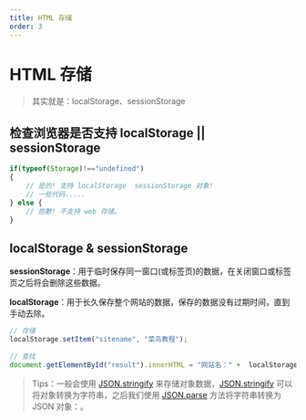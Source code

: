 ```yaml
---
title: HTML 存储
order: 3
---
```


# HTML 存储

> 其实就是：localStorage、sessionStorage


## 检查浏览器是否支持 localStorage || sessionStorage

```js
if(typeof(Storage)!=="undefined")
{
    // 是的! 支持 localStorage  sessionStorage 对象!
    // 一些代码.....
} else {
    // 抱歉! 不支持 web 存储。
}
```



## localStorage & sessionStorage

**sessionStorage**：用于临时保存同一窗口(或标签页)的数据，在关闭窗口或标签页之后将会删除这些数据。

**localStorage**：用于长久保存整个网站的数据，保存的数据没有过期时间，直到手动去除。

```javascript
// 存储
localStorage.setItem("sitename", "菜鸟教程");
 
// 查找
document.getElementById("result").innerHTML = "网站名：" +  localStorage.getItem("sitename");
```

> Tips：一般会使用 [JSON.stringify](https://www.runoob.com/js/javascript-json-stringify.html) 来存储对象数据，[JSON.stringify](https://www.runoob.com/js/javascript-json-stringify.html) 可以将对象转换为字符串，之后我们使用 [JSON.parse](https://www.runoob.com/js/javascript-json-parse.html) 方法将字符串转换为 JSON 对象：。



